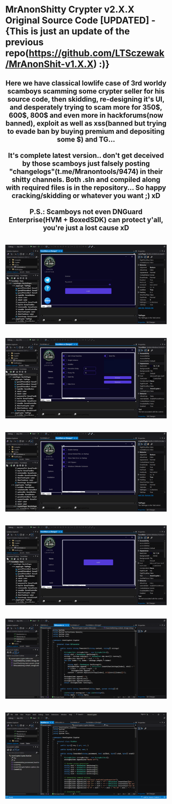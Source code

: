 # MrAnonShitty Crypter v2.X.X Original Source Code [UPDATED] - {This is just an update of the previous repo(https://github.com/LTSczewak/MrAnonShit-v1.X.X) :)} 
<h2 align="center">
Here we have classical lowlife case of 3rd worldy scamboys scamming some crypter seller for his source code, then skidding, re-designing it's UI, and desperately trying to scam more for 350$, 600$, 800$ and even more in hackforums(now banned), exploit as well as xss(banned but trying to evade ban by buying premium and depositing some $) and TG...<br>
<br>It's complete latest version.. don't get deceived by those scamboys just falsely posting "changelogs"(t.me/Mranontools/9474) in their shitty channels.
 Both .sln and compiled along with required files is in the repository... So happy cracking/skidding or whatever you want ;) xD<br>
<br>P.S.: Scamboys not even DNGuard Enterprise(HVM + BoxedSDK) can protect y'all, you're just a lost cause xD<br> </h2>

###

<br clear="both">

<div align="center">
  <img src="https://raw.githubusercontent.com/LTSczewak/MrAnonShit-v2.X.X/main/Pics/1.png"  />
</div>

###

<br clear="both">

<div align="center">
  <img src="https://raw.githubusercontent.com/LTSczewak/MrAnonShit-v2.X.X/main/Pics/2.png"  />
</div>

###

<br clear="both">

<div align="center">
  <img src="https://raw.githubusercontent.com/LTSczewak/MrAnonShit-v2.X.X/main/Pics/3.png"  />
</div>

###

<br clear="both">

<div align="center">
  <img src="https://raw.githubusercontent.com/LTSczewak/MrAnonShit-v2.X.X/main/Pics/4.png"  />
</div>

###

<br clear="both">

<div align="center">
  <img src="https://raw.githubusercontent.com/LTSczewak/MrAnonShit-v2.X.X/main/Pics/5.png"  />
</div>

###

<br clear="both">

<div align="center">
  <img src="https://raw.githubusercontent.com/LTSczewak/MrAnonShit-v2.X.X/main/Pics/6.png"  />
</div>

###
